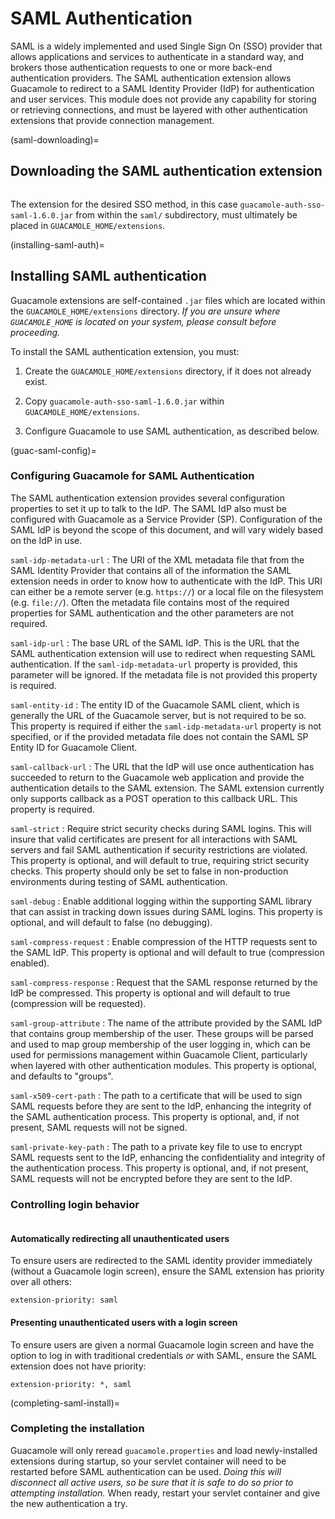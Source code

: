 SAML Authentication
===================

SAML is a widely implemented and used Single Sign On (SSO) provider that allows
applications and services to authenticate in a standard way, and brokers those
authentication requests to one or more back-end authentication providers. The
SAML authentication extension allows Guacamole to redirect to a SAML Identity
Provider (IdP) for authentication and user services. This module does not
provide any capability for storing or retrieving connections, and must be
layered with other authentication extensions that provide connection
management.

(saml-downloading)=

Downloading the SAML authentication extension
---------------------------------------------

```{include} include/sso-download.md
```

The extension for the desired SSO method, in this case
`guacamole-auth-sso-saml-1.6.0.jar` from within the `saml/` subdirectory,
must ultimately be placed in `GUACAMOLE_HOME/extensions`.

(installing-saml-auth)=

Installing SAML authentication
------------------------------

Guacamole extensions are self-contained `.jar` files which are located within
the `GUACAMOLE_HOME/extensions` directory. *If you are unsure where
`GUACAMOLE_HOME` is located on your system, please consult
[](configuring-guacamole) before proceeding.*

To install the SAML authentication extension, you must:

1. Create the `GUACAMOLE_HOME/extensions` directory, if it does not already
   exist.

2. Copy `guacamole-auth-sso-saml-1.6.0.jar` within `GUACAMOLE_HOME/extensions`.

3. Configure Guacamole to use SAML authentication, as described below.

(guac-saml-config)=

### Configuring Guacamole for SAML Authentication

The SAML authentication extension provides several configuration properties to
set it up to talk to the IdP. The SAML IdP also must be configured with
Guacamole as a Service Provider (SP). Configuration of the SAML IdP is beyond
the scope of this document, and will vary widely based on the IdP in use.

`saml-idp-metadata-url`
: The URI of the XML metadata file that from the SAML Identity Provider that
  contains all of the information the SAML extension needs in order to know how
  to authenticate with the IdP. This URI can either be a remote server (e.g.
  `https://`) or a local file on the filesystem (e.g. `file://`). Often the
  metadata file contains most of the required properties for SAML
  authentication and the other parameters are not required.

`saml-idp-url`
: The base URL of the SAML IdP. This is the URL that the SAML authentication
  extension will use to redirect when requesting SAML authentication. If the
  `saml-idp-metadata-url` property is provided, this parameter will be ignored.
  If the metadata file is not provided this property is required.

`saml-entity-id`
: The entity ID of the Guacamole SAML client, which is generally the URL of the
  Guacamole server, but is not required to be so. This property is required if
  either the `saml-idp-metadata-url` property is not specified, or if the
  provided metadata file does not contain the SAML SP Entity ID for Guacamole
  Client.

`saml-callback-url`
: The URL that the IdP will use once authentication has succeeded to return to
  the Guacamole web application and provide the authentication details to the
  SAML extension. The SAML extension currently only supports callback as a POST
  operation to this callback URL. This property is required.

`saml-strict`
: Require strict security checks during SAML logins. This will insure that
  valid certificates are present for all interactions with SAML servers and
  fail SAML authentication if security restrictions are violated. This property
  is optional, and will default to true, requiring strict security checks. This
  property should only be set to false in non-production environments during
  testing of SAML authentication.

`saml-debug`
: Enable additional logging within the supporting SAML library that can assist
  in tracking down issues during SAML logins. This property is optional, and
  will default to false (no debugging).

`saml-compress-request`
: Enable compression of the HTTP requests sent to the SAML IdP. This property
  is optional and will default to true (compression enabled).

`saml-compress-response`
: Request that the SAML response returned by the IdP be compressed. This
  property is optional and will default to true (compression will be
  requested).

`saml-group-attribute`
: The name of the attribute provided by the SAML IdP that contains group
  membership of the user. These groups will be parsed and used to map group
  membership of the user logging in, which can be used for permissions
  management within Guacamole Client, particularly when layered with other
  authentication modules. This property is optional, and defaults to "groups".

`saml-x509-cert-path`
: The path to a certificate that will be used to sign SAML requests before
  they are sent to the IdP, enhancing the integrity of the SAML authentication
  process. This property is optional, and, if not present, SAML requests
  will not be signed.

`saml-private-key-path`
: The path to a private key file to use to encrypt SAML requests sent to the
  IdP, enhancing the confidentiality and integrity of the authentication
  process. This property is optional, and, if not present, SAML requests
  will not be encrypted before they are sent to the IdP.

### Controlling login behavior

```{include} include/sso-login-behavior.md
```

#### Automatically redirecting all unauthenticated users

To ensure users are redirected to the SAML identity provider immediately
(without a Guacamole login screen), ensure the SAML extension has priority over
all others:

```
extension-priority: saml
```

#### Presenting unauthenticated users with a login screen

To ensure users are given a normal Guacamole login screen and have the option
to log in with traditional credentials _or_ with SAML, ensure the SAML
extension does not have priority:

```
extension-priority: *, saml
```

(completing-saml-install)=

### Completing the installation

Guacamole will only reread `guacamole.properties` and load newly-installed
extensions during startup, so your servlet container will need to be restarted
before SAML authentication can be used. *Doing this will disconnect all active
users, so be sure that it is safe to do so prior to attempting installation.*
When ready, restart your servlet container and give the new authentication a
try.

